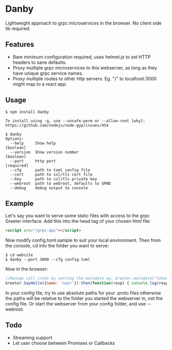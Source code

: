 Danby
===================

Lightweight approach to grpc microservices in the browser. No client side lib required.


Features
--------
* Bare minimum configuration required, uses helmet.js to set HTTP headers to sane defaults.
* Proxy multiple grpc microservices to this webserver, as long as they have unique grpc service names.
* Proxy multiple routes to other http servers. Eg. "/" to localhost:3000 might map to a react app.


Usage
--------
```shell
$ npm install danby

To install using -g, use --unsafe-perm or --allow-root [why]: https://github.com/nodejs/node-gyp/issues/454

$ danby
Options:
  --help     Show help                                                 [boolean]
  --version  Show version number                                       [boolean]
  --port     http port                                                [required]
  --cfg      path to toml config file
  --cert     path to ssl/tls cert file
  --key      path to ssl/tls private key 
  --webroot  path to webroot, defaults to $PWD 
  --debug    debug output to console 
```


Example
-------
Let's say you want to serve some static files with access to the grpc Greeter interface.
Add this into the head tag of your chosen html file:

```html
<script src="/grpc-api"></script>
```

Now modify config.toml.sample to suit your local environment. Then from the console, cd into the folder you want to serve:

```shell
$ cd website
$ danby --port 3000 --cfg config.toml
```

Now in the browser: 

```js
//Manage call creds by setting the metadata eg. Greeter.metadata["token"] = ...
Greeter.SayHello({name: 'user'}).then(function(resp) { console.log(resp); });
```

In your config file, try to use absolute paths for your .proto files otherwise the paths will be relative to the folder you started the webserver in, not the config file. Or start the webserver from your config folder, and use --webroot.


Todo
------
* Streaming support
* Let user choose between Promises or Callbacks


